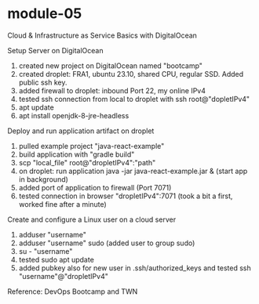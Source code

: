 # module-05
Cloud & Infrastructure as Service Basics with DigitalOcean

Setup Server on DigitalOcean
1. created new project on DigitalOcean named "bootcamp"
2. created droplet: FRA1, ubuntu 23.10, shared CPU, regular SSD. Added public ssh key.
3. added firewall to droplet: inbound Port 22, my online IPv4
4. tested ssh connection from local to droplet with ssh root@"dopletIPv4"
5. apt update
6. apt install openjdk-8-jre-headless


Deploy and run application artifact on droplet
1. pulled example project "java-react-example" 
2. build application with "gradle build"
3. scp "local_file" root@"dropletIPv4":"path"
4. on droplet: run application java -jar java-react-example.jar & (start app in background)
5. added port of application to firewall (Port 7071)
6. tested connection in browser "dropletIPv4":7071 (took a bit a first, worked fine after a minute)


Create and configure a Linux user on a cloud server
1. adduser "username"
2. adduser "username" sudo (added user to group sudo)
3. su - "username"
4. tested sudo apt update
5. added pubkey also for new user in .ssh/authorized_keys and tested ssh "username"@"dropletIPv4"

Reference: DevOps Bootcamp and TWN
